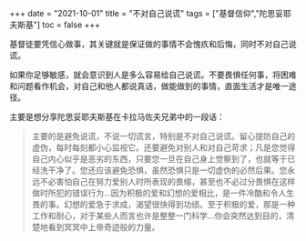 +++ 
date = "2021-10-01"
title = "不对自己说谎"
tags = ["基督信仰","陀思妥耶夫斯基"]
toc = false
+++

基督徒要凭信心做事，其关键就是保证做的事情不会愧疚和后悔，同时不对自己说谎。

如果你足够敏感，就会意识到人是多么容易给自己说谎。不要畏惧任何事，将困难和问题看作机会，对自己和他人都说真话，做能做到的事情，直面生活才是唯一途径。

主要是想分享陀思妥耶夫斯基在卡拉马佐夫兄弟中的一段话：

> 主要的是避免说谎，不说一切谎言，特别是不对自己说谎。留心提防自己的虚伪，每时每刻都小心监视它。还要避免对别人和对自己苛求；凡是您觉得自己内心似乎是恶劣的东西，只要您一旦在自己身上觉察到了，也就等于已经洗干净了。您还应该避免恐惧，虽然恐惧只是一切虚伪的必然后果。您永远不必害怕自己在努力爱别人时所表现的畏缩，甚至也不必过分畏惧在这样做时所犯的错误行为...因为积极的爱和幻想的爱相比，是一件冷酷和令人生畏的事。幻想的爱急于求成，渴望很快得到功绩。至于积极的爱，那是一种工作和耐心，对于某些人而言也许是整整一门科学...你会突然达到目的，清楚地看到冥冥中上帝奇迹般的力量。

